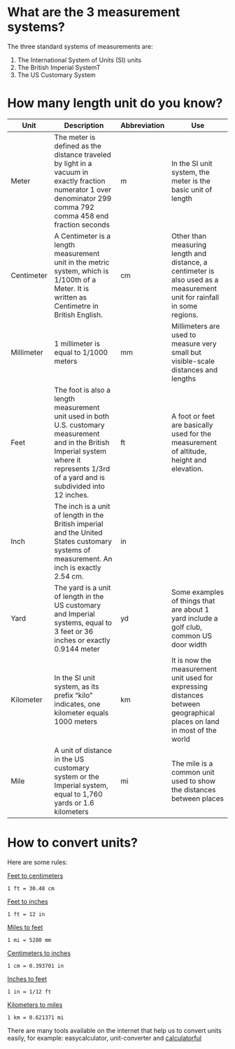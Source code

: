 # What are the 3 measurement systems?
The three standard systems of measurements are:
1. The International System of Units (SI) units
2. The British Imperial SystemT
3. The US Customary System

# How many length unit do you know?

| Unit            | Description           |Abbreviation               |  Use                                                  |
| ------------------ | ------------------------------------------------------------ |-------------------- |--------------- |
|Meter|The meter is defined as the distance traveled by light in a vacuum in exactly fraction numerator 1 over denominator 299 comma 792 comma 458 end fraction seconds|m| In the SI unit system, the meter is the basic unit of length
| Centimeter            | A Centimeter is a length measurement unit in the metric system, which is 1/100th of a Meter. It is written as Centimetre in British English.  | cm | Other than measuring length and distance, a centimeter is also used as a measurement unit for rainfall in some regions. 
|Millimeter|1 millimeter is equal to 1/1000 meters|mm|Millimeters are used to measure very small but visible-scale distances and lengths
|Feet|The foot is also a length measurement unit used in both U.S. customary measurement and in the British Imperial system where it represents 1/3rd of a yard and is subdivided into 12 inches.|ft|A foot or feet are basically used for the measurement of altitude, height and elevation. 
|Inch|The inch is a unit of length in the British imperial and the United States customary systems of measurement. An inch is exactly 2.54 cm.|in||
|Yard|The yard is a unit of length in the US customary and Imperial systems, equal to 3 feet or 36 inches or exactly 0.9144 meter|yd|Some examples of things that are about 1 yard include a golf club, common US door width|
|Kilometer|In the SI unit system, as its prefix “kilo” indicates, one kilometer equals 1000 meters|km|It is now the measurement unit used for expressing distances between geographical places on land in most of the world|
|Mile| A unit of distance in the US customary system or the Imperial system, equal to 1,760 yards or 1.6 kilometers|mi|The mile is a common unit used to show the distances between places|

# How to convert units?
Here are some rules:

[Feet to centimeters](https://www.calculatorful.com/feet-to-centimeters)
```
1 ft = 30.48 cm
```
[Feet to inches](https://www.calculatorful.com/feet-to-inches)
```
1 ft = 12 in
```
[Miles to feet](https://www.calculatorful.com/miles-to-feet)
```
1 mi = 5280 mm
```
[Centimeters to inches](https://www.calculatorful.com/centimeters-to-inches)
```
1 cm = 0.393701 in
```
[Inches to feet](https://www.calculatorful.com/inches-to-feet)
```
1 in = 1/12 ft
```
[Kilometers to miles]([0.621371](https://www.calculatorful.com/kilometers-to-miles))
```
1 km = 0.621371 mi
```
There are many tools available on the internet that help us to convert units easily, for example: easycalculator, unit-converter and [calculatorful](https://www.calculatorful.com/calculators/conversion/length-conversion) 